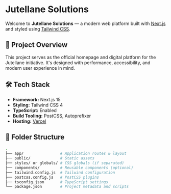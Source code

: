 # Jutellane Solutions

Welcome to **Jutellane Solutions** — a modern web platform built with [Next.js](https://nextjs.org/) and styled using [Tailwind CSS](https://tailwindcss.com/).

## 🚀 Project Overview

This project serves as the official homepage and digital platform for the Jutellane initiative. It's designed with performance, accessibility, and modern user experience in mind.

## 🛠️ Tech Stack

- **Framework:** Next.js 15
- **Styling:** Tailwind CSS 4
- **TypeScript:** Enabled
- **Build Tooling:** PostCSS, Autoprefixer
- **Hosting:** [Vercel](https://vercel.com)

## 📁 Folder Structure

```bash
.
├── app/                # Application routes & layout
├── public/             # Static assets
├── styles/ or globals/ # CSS globals (if separated)
├── components/         # Reusable components (optional)
├── tailwind.config.js  # Tailwind configuration
├── postcss.config.js   # PostCSS plugins
├── tsconfig.json       # TypeScript settings
└── package.json        # Project metadata and scripts
